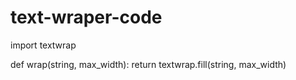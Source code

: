 # text-wraper-code

import textwrap

def wrap(string, max_width):
    return textwrap.fill(string, max_width)

